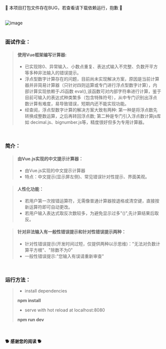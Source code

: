 🍉 本项目打包文件存在BUG，若查看请下载依赖运行，抱歉 🍉
 <br>
 <br>

 ![image](http://m.qpic.cn/psc?/V11E9jQr163cUb/UVjGSBgujG6XwMFsQlvXRUs5OyATN9bXB*3XKata9*Pp*4KyrprF8EKIlkq0ttkQNFC1elWel1nr0pA3fgtvWQ!!/b&bo=lwH0AZcB9AEDCSw!&rf=viewer_4)
 <br>
 <br>

###  面试作业：

> #### 使用Vue框架编写计算器:
>
> - 已实现除0、异常输入、小数点重复、表达式输入不完整、负数开平方等多种非法输入的错误提示。
> - 浮点型数字计算存在的问题，目前尚未实现解决方案，原因是当前计算器并非简易计算器（只针对四则运算或专门进行浮点型数字计算），内部计算实现依赖于JS函数 eval(),该函数可对内部字符串进行计算，鉴于目前可输入的表达式种类繁多（包含特殊符号），从中专门识别出浮点数计算有难度，易导致错误，短期内还不能实现功能。
> - 经查阅，浮点型数字计算的解决方案大致有两种: 第一种是将浮点数先转换成整数运算，之后再转回浮点数; 第二种是专门引入浮点数计算js库如 decimal.js、bignumber.js等，精度很好但多为专用计算器。
 <br>

### 简介：

> #### 由Vue.js实现的中文提示计算器：
>
> - 由Vue.js实现的中文提示计算器
> - 特点：中文提示(显示屏左侧)、常见错误针对性提示、界面美观。

> #### 人性化功能：
>
> - 若用户第一次按错运算符，无需像普通计算器按退格或清空键，直接按新运算符即可自动更改。
> - 若用户输入表达式取反次数较多，为避免显示过多"()",先计算结果后取反。

> #### 针对非法输入有一般性错误提示和针对性错误提示两种：
>
> - 针对性错误提示(开发时间过短，仅提供两种以示思维)："无法对负数计算平方根"、"除数不为0"
> - 一般性错误提示:"您输入有误请重新审查"
 <br>
 
### 运行方法：

>-  install dependencies
>
>**npm install**
>
>- serve with hot reload at localhost:8080
>
>**npm run dev**
 <br>

#### **🐕  感谢您的阅读 🐕**
